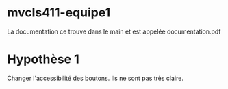 ﻿# mvcls411-equipe1

La documentation ce trouve dans le main et est appelée documentation.pdf

# Hypothèse 1 
Changer l'accessibilité des boutons. Ils ne sont pas très claire. 

